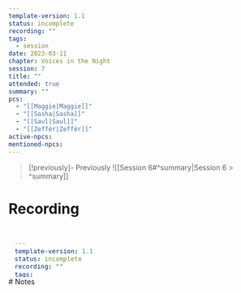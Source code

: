 ```yaml
---
template-version: 1.1
status: incomplete
recording: ""
tags:
  - session
date: 2023-03-11
chapter: Voices in the Night
session: 7
title: ""
attended: true
summary: ""
pcs:
  - "[[Maggie|Maggie]]"
  - "[[Sasha|Sasha]]"
  - "[[Saul|Saul]]"
  - "[[Zeffér|Zeffér]]"
active-npcs: 
mentioned-npcs:
---
```


> [!previously]- Previously
> ![[Session 6#^summary|Session 6 > ^summary]]
# Recording
<iframe width="100%" height="100" src="?modestbranding=1&rel=0" title="VtM Shadows of Boston - Session 4 - Torpor" frameborder="0"></iframe>
# Notes

